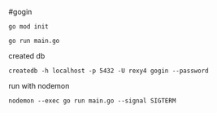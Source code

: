 #gogin

```
go mod init
```


```
go run main.go
```

created db 
```
createdb -h localhost -p 5432 -U rexy4 gogin --password
```
run with nodemon
```
nodemon --exec go run main.go --signal SIGTERM
```